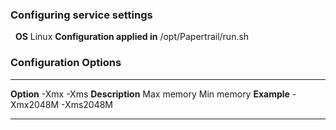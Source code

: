 ### Configuring service settings 

 
  **OS**                               Linux
  **Configuration applied in**         /opt/Papertrail/run.sh


###  Configuration Options 

  ------------------------ ------------------------ ------------------------
  **Option**               -Xmx                     -Xms
  **Description**          Max memory               Min memory
  **Example**              -Xmx2048M                -Xms2048M
  ------------------------ ------------------------ 